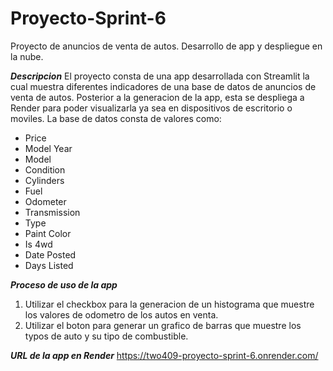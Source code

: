 # Proyecto-Sprint-6
Proyecto de anuncios de venta de autos. Desarrollo de app y despliegue en la nube.

*****Descripcion*****
El proyecto consta de una app desarrollada con Streamlit la cual muestra diferentes indicadores de una base de datos de anuncios de venta de autos.
Posterior a la generacion de la app, esta se despliega a Render para poder visualizarla ya sea en dispositivos de escritorio o moviles.
La base de datos consta de valores como:
- Price
- Model Year
- Model
- Condition
- Cylinders
- Fuel
- Odometer
- Transmission
- Type
- Paint Color
- Is 4wd
- Date Posted
- Days Listed


*****Proceso de uso de la app*****
1) Utilizar el checkbox para la generacion de un histograma que muestre los valores de odometro de los autos en venta.
2) Utilizar el boton para generar un grafico de barras que muestre los typos de auto y su tipo de combustible.

*****URL de la app en Render*****
https://two409-proyecto-sprint-6.onrender.com/
